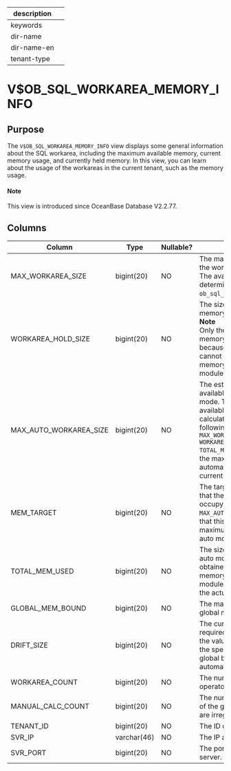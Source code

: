 |description||
|---|---|
|keywords||
|dir-name||
|dir-name-en||
|tenant-type||

# V$OB_SQL_WORKAREA_MEMORY_INFO

## Purpose

The `V$OB_SQL_WORKAREA_MEMORY_INFO` view displays some general information about the SQL workarea, including the maximum available memory, current memory usage, and currently held memory. In this view, you can learn about the usage of the workareas in the current tenant, such as the memory usage.

<main id="notice" type='explain'>
  <h4>Note</h4>
  <p>This view is introduced since OceanBase Database V2.2.77. </p>
</main>

## Columns

| **Column** | **Type** | **Nullable?** | **Description** |
|------------------------|------------|----------------|------------------------------------------------------------------------------------------------------------------------|
| MAX_WORKAREA_SIZE | bigint(20) | NO | The maximum memory that the workarea can occupy. The available memory is determined by `ob_sql_work_area_percentage`. |
| WORKAREA_HOLD_SIZE | bigint(20) | NO | The size of the currently held memory of the workarea.  <br>**Note**<br> Only the size of the held memory can be obtained because the specific usage cannot be obtained from the memory management module.  |
| MAX_AUTO_WORKAREA_SIZE | bigint(20) | NO | The estimated maximum available memory size in auto mode. The maximum available memory is calculated based on the following formula: `MAX_WORKAREA_SIZE – WORKAREA_HOLD_SIZE + TOTAL_MEM_USED`. It indicates the maximum memory that is automatically managed in the current workarea. |
| MEM_TARGET | bigint(20) | NO | The target size of memory that the workarea can occupy. It differs from `MAX_AUTO_WORKAREA_SIZE` in that this size is part of the maximum available size in auto mode. |
| TOTAL_MEM_USED | bigint(20) | NO | The size of memory used in auto mode. This size is obtained by the automatic memory management module and does not reflect the actual used size. |
| GLOBAL_MEM_BOUND | bigint(20) | NO | The maximum available global memory in auto mode. |
| DRIFT_SIZE | bigint(20) | NO | The current change in the required memory size. When the value of this field reaches the specified threshold, the global bound size is automatically recalculated. |
| WORKAREA_COUNT | bigint(20) | NO | The number of registered operator profiles. |
| MANUAL_CALC_COUNT | bigint(20) | NO | The number of calculations of the global bound size that are irregularly triggered. |
| TENANT_ID | bigint(20) | NO | The ID of the tenant. |
| SVR_IP | varchar(46) | NO | The IP address of the server. |
| SVR_PORT | bigint(20) | NO | The port number of the server. |
